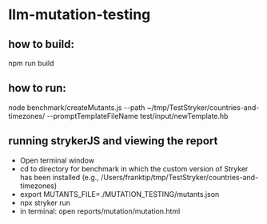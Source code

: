 # llm-mutation-testing

## how to build:

npm run build


## how to run:


node benchmark/createMutants.js --path ~/tmp/TestStryker/countries-and-timezones/  --promptTemplateFileName test/input/newTemplate.hb

## running strykerJS and viewing the report

- Open terminal window 
- cd to directory for benchmark in which the custom version of Stryker has been installed (e.g., /Users/franktip/tmp/TestStryker/countries-and-timezones)
- export MUTANTS_FILE=./MUTATION_TESTING/mutants.json
- npx stryker run
- in terminal: open reports/mutation/mutation.html
